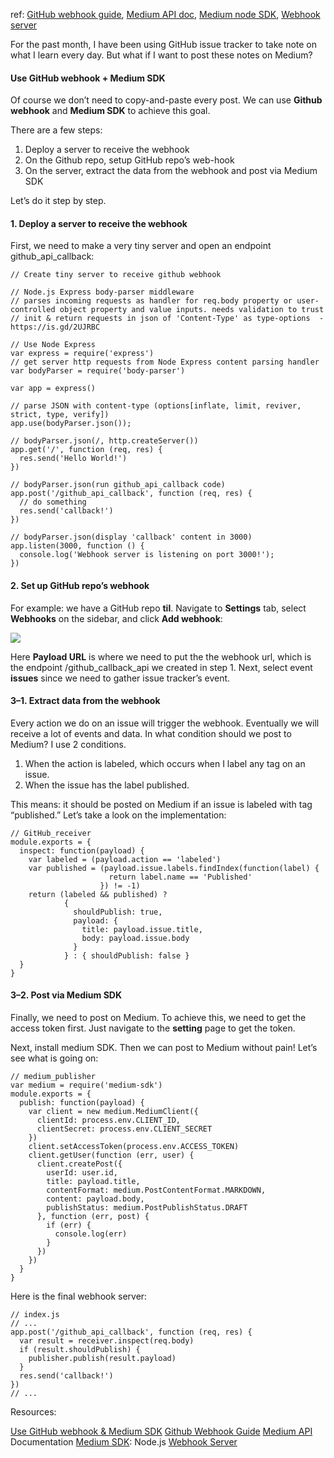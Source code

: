 ref: [GitHub webhook guide](https://developer.github.com/webhooks/), [Medium API
doc](https://github.com/Medium/medium-api-docs), [Medium node
SDK](https://github.com/Medium/medium-sdk-nodejs), [Webhook
server](https://github.com/davidjuin0519/webhook)

For the past month, I have been using GitHub issue tracker to take note on what
I learn every day. But what if I want to post these notes on Medium?

#### Use GitHub webhook + Medium SDK

Of course we don’t need to copy-and-paste every post. We can use **Github
webhook** and **Medium SDK** to achieve this goal.

There are a few steps:

1.  Deploy a server to receive the webhook
1.  On the Github repo, setup GitHub repo’s web-hook
1.  On the server, extract the data from the webhook and post via Medium SDK

Let’s do it step by step.

#### 1. Deploy a server to receive the webhook

First, we need to make a very tiny server and open an endpoint
github_api_callback:

    // Create tiny server to receive github webhook

    // Node.js Express body-parser middleware
    // parses incoming requests as handler for req.body property or user-controlled object property and value inputs. needs validation to trust 
    // init & return requests in json of 'Content-Type' as type-options  -  https://is.gd/2UJRBC

    // Use Node Express
    var express = require('express')
    // get server http requests from Node Express content parsing handler
    var bodyParser = require('body-parser')
    
    var app = express()

    // parse JSON with content-type (options[inflate, limit, reviver, strict, type, verify])
    app.use(bodyParser.json());
    
    // bodyParser.json(/, http.createServer())
    app.get('/', function (req, res) {
      res.send('Hello World!')
    })

    // bodyParser.json(run github_api_callback code)
    app.post('/github_api_callback', function (req, res) {
      // do something
      res.send('callback!')
    })

    // bodyParser.json(display 'callback' content in 3000)
    app.listen(3000, function () {
      console.log('Webhook server is listening on port 3000!');
    })
    

#### 2. Set up GitHub repo’s webhook

For example: we have a GitHub repo **til**. Navigate to **Settings** tab, select
**Webhooks** on the sidebar, and click **Add webhook**:

![](https://cdn-images-1.medium.com/max/640/0*P-OheA8w0Gtw0LRR.png)

Here **Payload URL** is where we need to put the the webhook url, which is the
endpoint /github_callback_api we created in step 1. Next, select event
**issues** since we need to gather issue tracker’s event.

#### 3–1. Extract data from the webhook

Every action we do on an issue will trigger the webhook. Eventually we will
receive a lot of events and data. In what condition should we post to Medium? I
use 2 conditions.

1.  When the action is labeled, which occurs when I label any tag on an issue.
2.  When the issue has the label published.

This means: it should be posted on Medium if an issue is labeled with tag
“published.” Let’s take a look on the implementation:

    // GitHub_receiver
    module.exports = {
      inspect: function(payload) {
        var labeled = (payload.action == 'labeled')
        var published = (payload.issue.labels.findIndex(function(label) {
                          return label.name == 'Published'
                        }) != -1)
        return (labeled && published) ? 
                {
                  shouldPublish: true,
                  payload: {
                    title: payload.issue.title,
                    body: payload.issue.body
                  }
                } : { shouldPublish: false }
      }
    }

#### 3–2. Post via Medium SDK

Finally, we need to post on Medium. To achieve this, we need to get the access
token first. Just navigate to the **setting** page to get the token.

Next, install medium SDK. Then we can post to Medium without pain! Let’s see
what is going on:

    // medium_publisher
    var medium = require('medium-sdk')
    module.exports = {
      publish: function(payload) {
        var client = new medium.MediumClient({
          clientId: process.env.CLIENT_ID,
          clientSecret: process.env.CLIENT_SECRET
        })
        client.setAccessToken(process.env.ACCESS_TOKEN)
        client.getUser(function (err, user) {
          client.createPost({
            userId: user.id,
            title: payload.title,
            contentFormat: medium.PostContentFormat.MARKDOWN,
            content: payload.body,
            publishStatus: medium.PostPublishStatus.DRAFT
          }, function (err, post) {
            if (err) {
              console.log(err)
            }
          })
        })
      }
    }

Here is the final webhook server:

    // index.js
    // ...
    app.post('/github_api_callback', function (req, res) {
      var result = receiver.inspect(req.body)
      if (result.shouldPublish) {
        publisher.publish(result.payload)
      }
      res.send('callback!')
    })
    // ...

Resources:

[Use GitHub webhook & Medium SDK](https://medium.com/@juinc/how-to-publish-a-medium-post-via-github-issue-tracker-ea92fa8efc2f)
[Github Webhook Guide](https://developer.github.com/webhooks/)
[Medium API](https://github.com/Medium/medium-api-docs) Documentation
[Medium SDK](https://github.com/Medium/medium-sdk-nodejs): Node.js
[Webhook Server](https://github.com/juinc/webhook)
